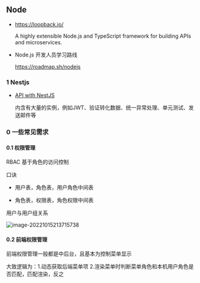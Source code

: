 ## Node

- https://loopback.io/

  A highly extensible Node.js and TypeScript framework for building APIs and microservices.

- Node.js 开发人员学习路线

  https://roadmap.sh/nodejs

### 1 Nestjs

- [API with NestJS](https://wanago.io/courses/api-with-nestjs/)

  内含有大量的实例，例如JWT、验证转化数据、统一异常处理、单元测试、发送邮件等

### 0 一些常见需求

#### 0.1 权限管理

RBAC 基于角色的访问控制

口诀

- 用户表，角色表，用户角色中间表

- 角色表，权限表，角色权限中间表

用户与用户组关系

![image-20221015213715738](https://cdn.gincool.com/img/image-20221015213715738.png)

#### 0.2 前端权限管理

前端权限管理一般都是中后台，且基本为控制菜单显示

大致逻辑为：1.动态获取后端菜单项 2.渲染菜单时判断菜单角色和本机用户角色是否匹配，匹配渲染，反之

